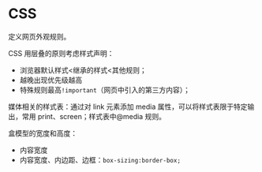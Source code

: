 # CSS

定义网页外观规则。

CSS 用层叠的原则考虑样式声明：

- 浏览器默认样式<继承的样式<其他规则；
- 越晚出现优先级越高
- 特殊规则最高`!important`（网页中引入的第三方内容）；

媒体相关的样式表：通过对 link 元素添加 media 属性，可以将样式表限于特定输出，常用 print、screen；样式表中@media 规则。

盒模型的宽度和高度：

- 内容宽度
- 内容宽度、内边距、边框：`box-sizing:border-box;`
